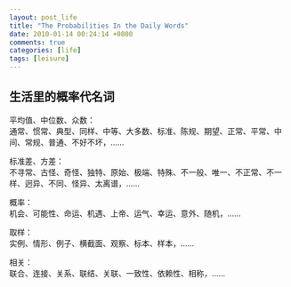 ```yaml
---
layout: post_life
title: "The Probabilities In the Daily Words"
date: 2010-01-14 00:24:14 +0800
comments: true
categories: [life]
tags: [leisure]
---
```


## 生活里的概率代名词

平均值、中位数、众数：  
通常、惯常、典型、同样、中等、大多数、标准、陈规、期望、正常、平常、中间、常规、普通、不好不坏，……

标准差、方差：  
不寻常、古怪、奇怪、独特、原始、极端、特殊、不一般、唯一、不正常、不一样、迥异、不同、怪异、太离谱，……

概率：  
机会、可能性、命运、机遇、上帝、运气、幸运、意外、随机，……

取样：  
实例、情形、例子、横截面、观察、标本、样本，……

相关：  
联合、连接、关系、联结、关联、一致性、依赖性、相称，……
